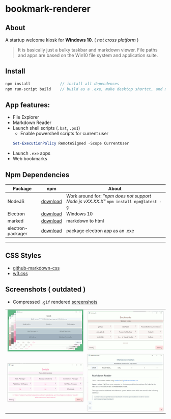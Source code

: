 # bookmark-renderer

## About
A startup welcome kiosk for **Windows 10**. ( *not cross platform* )

> It is basically just a bulky taskbar and markdown viewer. File paths and apps are based on the Win10 file system and application suite.

## Install
```js
npm install             // install all dependences
npm run-script build    // build as a .exe, make desktop shortct, and make a startup link
```

## App features:

* File Explorer
* Markdown Reader
* Launch shell scripts (```.bat```, ```.ps1```)
    * Enable powershell scripts for current user
    ```ps1
    Set-ExecutionPolicy RemoteSigned -Scope CurrentUser
    ```
* Launch ```.exe``` apps
* Web bookmarks

## Npm Dependencies

| Package | npm | About |
|---|---|---|
|NodeJS|[download]( https://nodejs.org )|Work around for: *"npm does not support Node.js vXX.XX.X"* ```npm install npm@latest -g```|
|Electron|[download]( https://www.electronjs.org/ )|Windows 10|
|marked|[download]( https://www.npmjs.com/package/marked )|markdown to html|
|electron-packager|[download]( https://www.npmjs.com/package/electron-packager )|package electron app as an .exe|

---

## CSS Styles

* [github-markdown-css]( https://github.com/sindresorhus/github-markdown-css )
* [w3.css](https://www.w3schools.com/w3css/w3css_color_themes.asp)

## Screenshots ( outdated )

* Compressed ```.gif``` rendered [screenshots](screenshots/README.md)

|||
|:---:|:---:|
|![screenshots\group-colors-600x329.gif](screenshots/group-colors-600x329.gif)|![screenshots\bookmarks.gif](screenshots/bookmarks.gif)|
|![screenshots\scripts.gif](screenshots/scripts.gif)|![screenshots\kiosk-md.gif](screenshots/kiosk-md.gif)|

